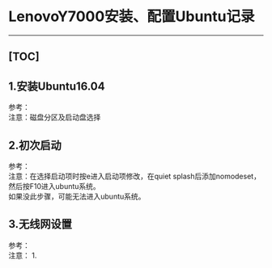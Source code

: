 # LenovoY7000安装、配置Ubuntu记录
---
[TOC]
---
## 1.安装Ubuntu16.04
参考：  
注意：磁盘分区及启动盘选择

## 2.初次启动
参考：  
注意：在选择启动项时按e进入启动项修改，在quiet splash后添加nomodeset，然后按F10进入ubuntu系统。  
如果没此步骤，可能无法进入ubuntu系统。

## 3.无线网设置
参考：  
注意：
1.
